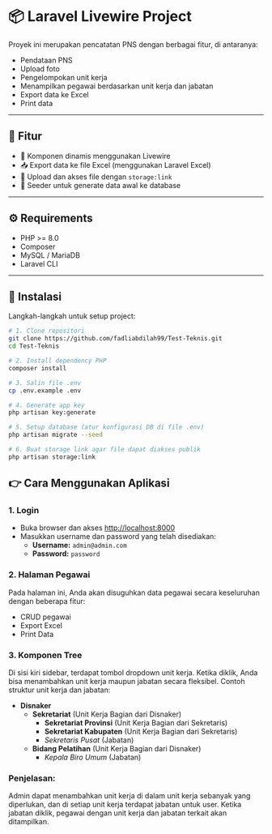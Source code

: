 # 📦 Laravel Livewire Project

Proyek ini merupakan pencatatan PNS dengan berbagai fitur, di antaranya:

-   Pendataan PNS
-   Upload foto
-   Pengelompokan unit kerja
-   Menampilkan pegawai berdasarkan unit kerja dan jabatan
-   Export data ke Excel
-   Print data

---

## 🧰 Fitur

-   🔄 Komponen dinamis menggunakan Livewire
-   📥 Export data ke file Excel (menggunakan Laravel Excel)
-   📂 Upload dan akses file dengan `storage:link`
-   🌱 Seeder untuk generate data awal ke database

---

## ⚙️ Requirements

-   PHP >= 8.0
-   Composer
-   MySQL / MariaDB
-   Laravel CLI

---

## 🚀 Instalasi

Langkah-langkah untuk setup project:

```bash
# 1. Clone repositori
git clone https://github.com/fadliabdilah99/Test-Teknis.git
cd Test-Teknis

# 2. Install dependency PHP
composer install

# 3. Salin file .env
cp .env.example .env

# 4. Generate app key
php artisan key:generate

# 5. Setup database (atur konfigurasi DB di file .env)
php artisan migrate --seed

# 6. Buat storage link agar file dapat diakses publik
php artisan storage:link
```

## 👉 Cara Menggunakan Aplikasi

### 1. Login

-   Buka browser dan akses [http://localhost:8000](http://localhost:8000)
-   Masukkan username dan password yang telah disediakan:
    -   **Username:** `admin@admin.com`
    -   **Password:** `password`

### 2. Halaman Pegawai

Pada halaman ini, Anda akan disuguhkan data pegawai secara keseluruhan dengan beberapa fitur:

-   CRUD pegawai
-   Export Excel
-   Print Data

### 3. Komponen Tree

Di sisi kiri sidebar, terdapat tombol dropdown unit kerja. Ketika diklik, Anda bisa menambahkan unit kerja maupun jabatan secara fleksibel. Contoh struktur unit kerja dan jabatan:

-   **Disnaker**
    -   **Sekretariat** (Unit Kerja Bagian dari Disnaker)
        -   **Sekretariat Provinsi** (Unit Kerja Bagian dari Sekretaris)
        -   **Sekretariat Kabupaten** (Unit Kerja Bagian dari Sekretaris)
        -   _Sekretaris Pusat_ (Jabatan)
    -   **Bidang Pelatihan** (Unit Kerja Bagian dari Disnaker)
        -   _Kepala Biro Umum_ (Jabatan)

### Penjelasan:

Admin dapat menambahkan unit kerja di dalam unit kerja sebanyak yang diperlukan, dan di setiap unit kerja terdapat jabatan untuk user. Ketika jabatan diklik, pegawai dengan unit kerja dan jabatan terkait akan ditampilkan.
